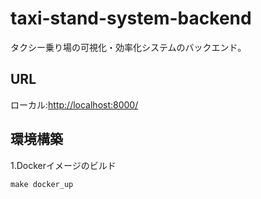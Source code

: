 # taxi-stand-system-backend
タクシー乗り場の可視化・効率化システムのバックエンド。  
## URL  
ローカル:[http://localhost:8000/](http://localhost:8000/)
## 環境構築
1.Dockerイメージのビルド
```
make docker_up
```
